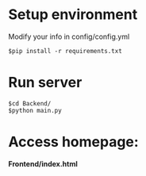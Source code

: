 # Setup environment
Modify your info in config/config.yml
```
$pip install -r requirements.txt 
```
# Run server
```
$cd Backend/
$python main.py
```
# Access homepage:
**Frontend/index.html**
